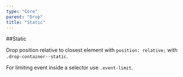 ```yaml
---
type: "Core"
parent: "Drop"
title: "Static"
---
```


##Static

Drop position relative to closest element with `position: relative;` with `.drop-container--static`.

For limiting event inside a selector use `.event-limit`.

<demo>
  <demovanilla src="inline/core/drop/static">
  </demovanilla>
</demo>
